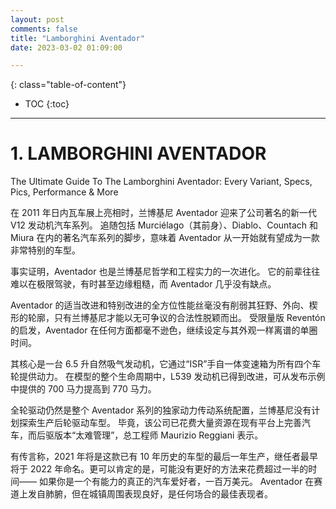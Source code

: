 ```yaml
---
layout: post
comments: false
title: "Lamborghini Aventador"
date: 2023-03-02 01:09:00

---
```



<!--more-->

{: class="table-of-content"}
* TOC
{:toc}

---


# 1. LAMBORGHINI AVENTADOR
The Ultimate Guide To The Lamborghini Aventador: Every Variant, Specs, Pics, Performance & More

在 2011 年日内瓦车展上亮相时，兰博基尼 Aventador 迎来了公司著名的新一代 V12 发动机汽车系列。 追随包括 Murciélago（其前身）、Diablo、Countach 和 Miura 在内的著名汽车系列的脚步，意味着 Aventador 从一开始就有望成为一款非常特别的车型。

事实证明，Aventador 也是兰博基尼哲学和工程实力的一次进化。 它的前辈往往难以在极限驾驶，有时甚至边缘粗糙，而 Aventador 几乎没有缺点。

Aventador 的适当改进和特别改进的全方位性能丝毫没有削弱其狂野、外向、楔形的轮廓，只有兰博基尼才能以无可争议的合法性脱颖而出。 受限量版 Reventón 的启发，Aventador 在任何方面都毫不逊色，继续设定与其外观一样离谱的单圈时间。

其核心是一台 6.5 升自然吸气发动机，它通过“ISR”手自一体变速箱为所有四个车轮提供动力。 在模型的整个生命周期中，L539 发动机已得到改进，可从发布示例中提供的 700 马力提高到 770 马力。

全轮驱动仍然是整个 Aventador 系列的独家动力传动系统配置，兰博基尼没有计划探索生产后轮驱动车型。 毕竟，该公司已花费大量资源在现有平台上完善汽车，而后驱版本“太难管理”，总工程师 Maurizio Reggiani 表示。

有传言称，2021 年将是这款已有 10 年历史的车型的最后一年生产，继任者最早将于 2022 年命名。更可以肯定的是，可能没有更好的方法来花费超过一半的时间—— 如果你是一个有能力的真正的汽车爱好者，一百万美元。 Aventador 在赛道上发自肺腑，但在城镇周围表现良好，是任何场合的最佳表现者。

